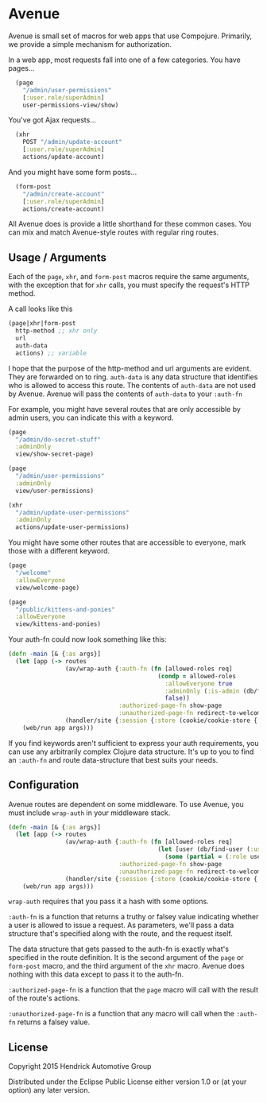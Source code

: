 # Avenue

Avenue is small set of macros for web apps that use Compojure. Primarily, we provide a simple mechanism for authorization.

In a web app, most requests fall into one of a few categories. You have pages...

```Clojure
  (page
    "/admin/user-permissions"
    [:user.role/superAdmin]
    user-permissions-view/show)
```

You've got Ajax requests...
```Clojure
  (xhr
    POST "/admin/update-account"
    [:user.role/superAdmin]
    actions/update-account)
```

And you might have some form posts...
```Clojure
  (form-post
    "/admin/create-account"
    [:user.role/superAdmin]
    actions/create-account)
```

All Avenue does is provide a little shorthand for these common cases. You can mix and match Avenue-style routes with regular ring routes.

## Usage / Arguments

Each of the `page`, `xhr`, and `form-post` macros require the same arguments, with the exception that for `xhr` calls, you must specify the request's HTTP method.

A call looks like this
```Clojure
(page|xhr|form-post
  http-method ;; xhr only
  url
  auth-data
  actions) ;; variable
```

I hope that the purpose of the http-method and url arguments are evident. They
are forwarded on to ring. `auth-data` is any data structure that identifies who is allowed to access this route.
The contents of `auth-data` are not used by Avenue. Avenue will pass the contents of `auth-data` to your `:auth-fn`

For example, you might have several routes that are only accessible by admin users, you can indicate this with a keyword.

```Clojure
(page
  "/admin/do-secret-stuff"
  :adminOnly
  view/show-secret-page)

(page
  "/admin/user-permissions"
  :adminOnly
  view/user-permissions)

(xhr
  "/admin/update-user-permissions"
  :adminOnly
  actions/update-user-permissions)
```

You might have some other routes that are accessible to everyone, mark those with a different keyword.

```Clojure
(page
  "/welcome"
  :allowEveryone
  view/welcome-page)

(page
  "/public/kittens-and-ponies"
  :allowEveryone
  view/kittens-and-ponies)
```

Your auth-fn could now look something like this:

```Clojure
(defn -main [& {:as args}]
  (let [app (-> routes
                (av/wrap-auth {:auth-fn (fn [allowed-roles req]
                                          (condp = allowed-roles
                                            :allowEveryone true
                                            :adminOnly (:is-admin (db/find-user (:user-id (:session req))))
                                            false))
                               :authorized-page-fn show-page
                               :unauthorized-page-fn redirect-to-welcome-page})
                (handler/site {:session {:store (cookie/cookie-store {:key "this is a secret"})}}))]
    (web/run app args)))
```

If you find keywords aren't sufficient to express your auth requirements, you
can use any arbitrarily complex Clojure data structure. It's up to you to find
an `:auth-fn` and route data-structure that best suits your needs.

## Configuration

Avenue routes are dependent on some middleware. To use Avenue, you must include `wrap-auth` in your middleware stack.

```Clojure
(defn -main [& {:as args}]
  (let [app (-> routes
                (av/wrap-auth {:auth-fn (fn [allowed-roles req]
                                          (let [user (db/find-user (:user-id (:session req)))]
                                            (some (partial = (:role user)) allowed-roles)))
                               :authorized-page-fn show-page
                               :unauthorized-page-fn redirect-to-welcome-page})
                (handler/site {:session {:store (cookie/cookie-store {:key "this is a secret"})}}))]
    (web/run app args)))
```

`wrap-auth` requires that you pass it a hash with some options.

`:auth-fn` is a function that returns a truthy or falsey value indicating whether a user is allowed to issue a request. As parameters, we'll pass a data structure that's specified along with the route, and the request itself.

The data structure that gets passed to the auth-fn is exactly what's specified in the route definition. It is the second argument of the `page` or `form-post` macro, and the third argument of the `xhr` macro. Avenue does nothing with this data except to pass it to the auth-fn.

`:authorized-page-fn` is a function that the `page` macro will call with the result of the route's actions.

`:unauthorized-page-fn` is a function that any macro will call when the `:auth-fn` returns a falsey value.

## License

Copyright 2015 Hendrick Automotive Group

Distributed under the Eclipse Public License either version 1.0 or (at
your option) any later version.
